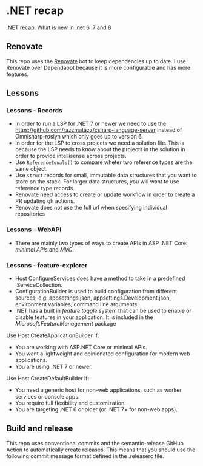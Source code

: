 # .NET recap

.NET recap. What is new in .net 6 ,7 and 8

## Renovate

This repo uses the [Renovate](https://docs.renovatebot.com/) bot to keep dependencies up to date. I use Renovate over Dependabot because it is more configurable and has more features.

## Lessons

### Lessons - Records

- In order to run a LSP for .NET 7 or newer we need to use the https://github.com/razzmatazz/csharp-language-server instead of Omnisharp-roslyn which only goes up to version 6.
- In order for the LSP to cross projects we need a solution file. This is because the LSP needs to know about the projects in the solution in order to provide intellisense across projects.
- Use `ReferenceEquals()` to compare wheter two reference types are the same object.
- Use `struct` records for small, immutable data structures that you want to store on the stack. For larger data structures, you will want to use reference type records.
- Renovate need access to create or update workflow in order to create a PR updating gh actions.
- Renovate does not use the full url when spesifying individual repositories

### Lessons - WebAPI

- There are mainly two types of ways to create APIs in ASP .NET Core: _minimal APIs_ and _MVC_.

### Lessons - feature-explorer

- Host ConfigureServices does have a method to take in a predefined IServiceCollection.
- ConfigurationBuilder is used to build configuration from different sources, e.g. appsettings.json, appsettings.Development.json, environment variables, command line arguments.
- .NET has a built in _feature toggle_ system that can be used to enable or disable features in your application. It is included in the _Microsoft.FeatureManagement_ package

Use Host.CreateApplicationBuilder if:

- You are working with ASP.NET Core or minimal APIs.
- You want a lightweight and opinionated configuration for modern web applications.
- You are using .NET 7 or newer.

Use Host.CreateDefaultBuilder if:
- You need a generic host for non-web applications, such as worker services or console apps.
- You require full flexibility and customization.
- You are targeting .NET 6 or older (or .NET 7+ for non-web apps).

## Build and release

This repo uses conventional commits and the semantic-release GitHub Action to automatically create releases. This means that you should use the following commit message format defined in the .releaserc file.
